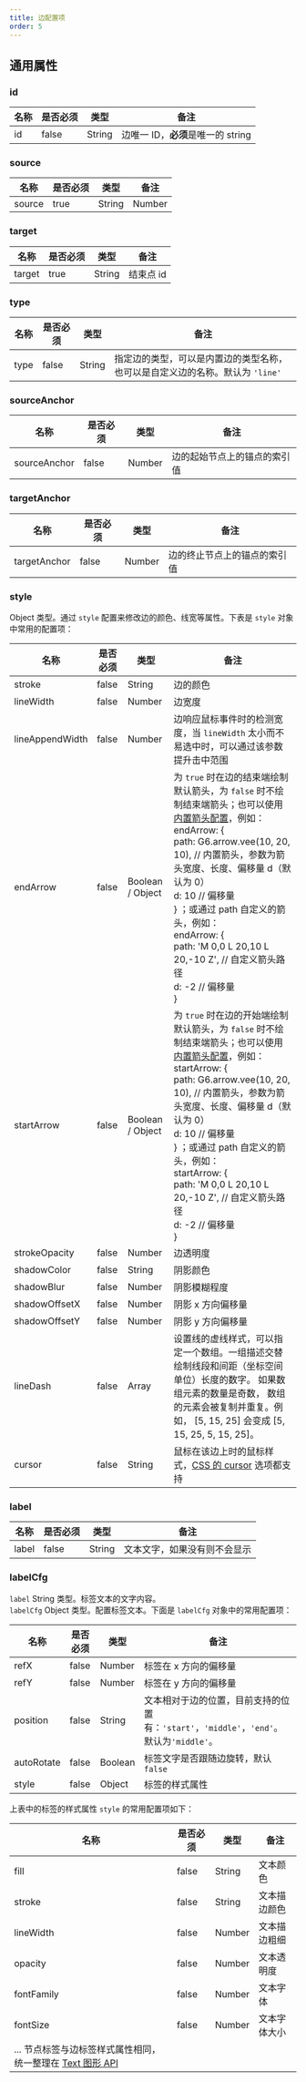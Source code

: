 ```yaml
---
title: 边配置项
order: 5
---
```

## 通用属性
### id
| 名称         | 是否必须 | 类型   | 备注                         |
| ------------ | -------- | ------ | ---------------------------- |
| id           | false    | String | 边唯一 ID，**必须**是唯一的 string                       |

### source
| 名称         | 是否必须 | 类型   | 备注                         |
| ------------ | -------- | ------ | ---------------------------- |
| source       | true     | String | Number                       | 起始点 id |

### target
| 名称         | 是否必须 | 类型   | 备注                         |
| ------------ | -------- | ------ | ---------------------------- |
| target       | true     | String | 结束点 id                    |

### type
| 名称         | 是否必须 | 类型   | 备注                         |
| ------------ | -------- | ------ | ---------------------------- |
| type        | false    | String | 指定边的类型，可以是内置边的类型名称，也可以是自定义边的名称。默认为 `'line'`      |

### sourceAnchor
| 名称         | 是否必须 | 类型   | 备注                         |
| ------------ | -------- | ------ | ---------------------------- |
| sourceAnchor | false    | Number | 边的起始节点上的锚点的索引值 |

### targetAnchor
| 名称         | 是否必须 | 类型   | 备注                         |
| ------------ | -------- | ------ | ---------------------------- |
| targetAnchor | false    | Number | 边的终止节点上的锚点的索引值 |

### style

Object 类型。通过 `style` 配置来修改边的颜色、线宽等属性。下表是 `style` 对象中常用的配置项：

| 名称 | 是否必须 | 类型 | 备注 |
| --- | --- | --- | --- |
| stroke | false | String | 边的颜色 |
| lineWidth | false | Number | 边宽度 |
| lineAppendWidth | false | Number | 边响应鼠标事件时的检测宽度，当 `lineWidth` 太小而不易选中时，可以通过该参数提升击中范围 |
| endArrow | false | Boolean / Object | 为 `true` 时在边的结束端绘制默认箭头，为 `false` 时不绘制结束端箭头；也可以使用[内置箭头配置]()，例如：<br />endArrow: {<br /> path: G6.arrow.vee(10, 20, 10), // 内置箭头，参数为箭头宽度、长度、偏移量 d（默认为 0）<br /> d: 10 // 偏移量<br />} ；或通过 path 自定义的箭头，例如：<br />endArrow: {<br /> path: 'M 0,0 L 20,10 L 20,-10 Z', // 自定义箭头路径<br /> d: -2 // 偏移量<br />} |
| startArrow | false | Boolean / Object | 为 `true` 时在边的开始端绘制默认箭头，为 `false` 时不绘制结束端箭头；也可以使用[内置箭头配置]()，例如：<br />startArrow: {<br /> path: G6.arrow.vee(10, 20, 10), // 内置箭头，参数为箭头宽度、长度、偏移量 d（默认为 0）<br /> d: 10 // 偏移量<br />} ；或通过 path 自定义的箭头，例如：<br />startArrow: {<br /> path: 'M 0,0 L 20,10 L 20,-10 Z', // 自定义箭头路径<br /> d: -2 // 偏移量<br />} |
| strokeOpacity | false | Number | 边透明度 |
| shadowColor | false | String | 阴影颜色 |
| shadowBlur | false | Number | 阴影模糊程度 |
| shadowOffsetX | false | Number | 阴影 x 方向偏移量 |
| shadowOffsetY | false | Number | 阴影 y 方向偏移量 |
| lineDash | false | Array | 设置线的虚线样式，可以指定一个数组。一组描述交替绘制线段和间距（坐标空间单位）长度的数字。 如果数组元素的数量是奇数， 数组的元素会被复制并重复。例如， [5, 15, 25] 会变成 [5, 15, 25, 5, 15, 25]。 |
| cursor  | false    | String | 鼠标在该边上时的鼠标样式，[CSS 的 cursor](https://developer.mozilla.org/en-US/docs/Web/CSS/cursor) 选项都支持  |

### label

| 名称         | 是否必须 | 类型   | 备注                         |
| ------------ | -------- | ------ | ---------------------------- |
| label        | false    | String | 文本文字，如果没有则不会显示 |

### labelCfg

`label` String 类型。标签文本的文字内容。<br />`labelCfg` Object 类型。配置标签文本。下面是 `labelCfg` 对象中的常用配置项：

| 名称 | 是否必须 | 类型 | 备注 |
| --- | --- | --- | --- |
| refX | false | Number | 标签在 x 方向的偏移量 |
| refY | false | Number | 标签在 y 方向的偏移量 |
| position | false | String | 文本相对于边的位置，目前支持的位置有：`'start'`，`'middle'`，`'end'`。默认为`'middle'`。 |
| autoRotate | false | Boolean | 标签文字是否跟随边旋转，默认 `false` |
| style | false | Object | 标签的样式属性 |

上表中的标签的样式属性 `style` 的常用配置项如下：

| 名称 | 是否必须 | 类型 | 备注 |
| --- | --- | --- | --- |
| fill | false | String | 文本颜色 |
| stroke | false | String | 文本描边颜色 |
| lineWidth | false | Number | 文本描边粗细 |
| opacity | false | Number | 文本透明度 |
| fontFamily | false | Number | 文本字体 |
| fontSize | false | Number | 文本字体大小 |
| ... 节点标签与边标签样式属性相同，统一整理在 [Text 图形 API](/zh/docs/api/nodeEdge/shapeProperties/#文本-text) |  |  |  |